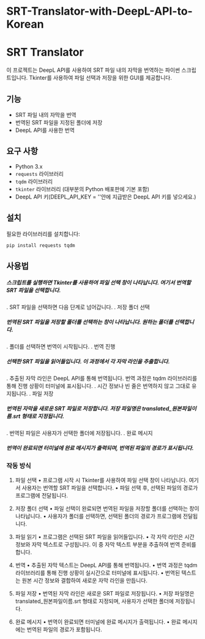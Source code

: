 # SRT-Translator-with-DeepL-API-to-Korean
# SRT Translator

이 프로젝트는 DeepL API를 사용하여 SRT 파일 내의 자막을 번역하는 파이썬 스크립트입니다. Tkinter를 사용하여 파일 선택과 저장을 위한 GUI를 제공합니다.

## 기능

- SRT 파일 내의 자막을 번역
- 번역된 SRT 파일을 지정된 폴더에 저장
- DeepL API를 사용한 번역

## 요구 사항

- Python 3.x
- `requests` 라이브러리
- `tqdm` 라이브러리
- `tkinter` 라이브러리 (대부분의 Python 배포판에 기본 포함)
- DeepL API 키(DEEPL_API_KEY = ''안에 지급받은 DeepL API 키를 넣으세요.)

## 설치

필요한 라이브러리를 설치합니다:

```bash
pip install requests tqdm
```

## 사용법
##### 스크립트를 실행하면 Tkinter를 사용하여 파일 선택 창이 나타납니다. 여기서 번역할 SRT 파일을 선택합니다.
. SRT 파일을 선택하면 다음 단계로 넘어갑니다.
. 저장 폴더 선택

##### 번역된 SRT 파일을 저장할 폴더를 선택하는 창이 나타납니다. 원하는 폴더를 선택합니다.
. 폴더를 선택하면 번역이 시작됩니다.
. 번역 진행

##### 선택한 SRT 파일을 읽어들입니다. 이 과정에서 각 자막 라인을 추출합니다.
. 추출된 자막 라인은 DeepL API를 통해 번역됩니다. 번역 과정은 tqdm 라이브러리를 통해 진행 상황이 터미널에 표시됩니다.
. 시간 정보나 빈 줄은 번역하지 않고 그대로 유지됩니다.
. 파일 저장

##### 번역된 자막을 새로운 SRT 파일로 저장합니다. 저장 파일명은 translated_원본파일이름.srt 형태로 지정됩니다.
. 번역된 파일은 사용자가 선택한 폴더에 저장됩니다.
. 완료 메시지

##### 번역이 완료되면 터미널에 완료 메시지가 출력되며, 번역된 파일의 경로가 표시됩니다.

### 작동 방식
1.	파일 선택
•	프로그램 시작 시 Tkinter를 사용하여 파일 선택 창이 나타납니다. 여기서 사용자는 번역할 SRT 파일을 선택합니다.
•	파일 선택 후, 선택된 파일의 경로가 프로그램에 전달됩니다.

3.	저장 폴더 선택
•	파일 선택이 완료되면 번역된 파일을 저장할 폴더를 선택하는 창이 나타납니다.
•	사용자가 폴더를 선택하면, 선택된 폴더의 경로가 프로그램에 전달됩니다.

4.	파일 읽기
•	프로그램은 선택된 SRT 파일을 읽어들입니다.
•	각 자막 라인은 시간 정보와 자막 텍스트로 구성됩니다. 이 중 자막 텍스트 부분을 추출하여 번역 준비를 합니다.

5.	번역
•	추출된 자막 텍스트는 DeepL API를 통해 번역됩니다.
•	번역 과정은 tqdm 라이브러리를 통해 진행 상황이 실시간으로 터미널에 표시됩니다.
•	번역된 텍스트는 원본 시간 정보와 결합하여 새로운 자막 라인을 만듭니다.

7.	파일 저장
•	번역된 자막 라인은 새로운 SRT 파일로 저장됩니다.
•	저장 파일명은 translated_원본파일이름.srt 형태로 지정되며, 사용자가 선택한 폴더에 저장됩니다.

9.	완료 메시지
•	번역이 완료되면 터미널에 완료 메시지가 출력됩니다.
•	완료 메시지에는 번역된 파일의 경로가 포함됩니다.
